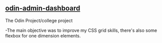## [odin-admin-dashboard](https://victorxph.github.com/odin-admin-dashboard)


The Odin Project/college project

-The main objective was to improve my CSS grid skills, there's also some flexbox for one dimension elements.